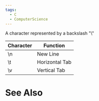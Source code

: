 ```yaml
---
tags:
  - C
  - ComputerScience
---
```

A character represented by a backslash "\\"

| Character | Function       |
| --------- | -------------- |
| \n        | New Line       |
| \t        | Horizontal Tab |
| \v        | Vertical Tab   |



# See Also